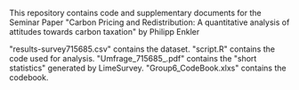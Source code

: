 This repository contains code and supplementary documents for the Seminar Paper 
"Carbon Pricing and Redistribution: A quantitative analysis of attitudes towards carbon taxation"
by Philipp Enkler



  "results-survey715685.csv" contains the dataset.
  "script.R" contains the code used for analysis.
  "Umfrage_715685_.pdf" contains the "short statistics" generated by LimeSurvey.
  "Group6_CodeBook.xlxs" contains the codebook.

